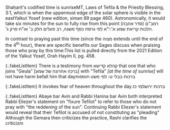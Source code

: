 Shaḥarit's codified time is sunrise<span class="footnote">MT, Laws of Tefila & the Priestly Blessing, 3:1</span>, which is when the uppermost edge of the solar sphere is visible in the east<span class="footnote">Yalkut Yosef (new edition, siman 89 page 460)</span>. Astronomically, it would take six minutes for the sun to fully rise from this point <span class="footnote"><span style="unicode-bidi: plaintext;">רמב"ם (סדר אהבה) הלכות קריאת שמע א':י"א לפי גרסת כסף משנה, רב פעלים חלק ב' או"ח פרק ג'</span></span>.

In contrast to praying past this time (since the מצוה extends until the end of the 4<sup>th</sup> hour), there are specific benefits our Sages discuss when praising those who pray by this time:<span class="footnote">This list is pulled directly from the 2021 Edition of the Yalkut Yosef, Orah Hayim II, pg. 458.</span>

{:.fakeListItem}
There is a testimony from קהלא קדישא that one that who joins "Geula" [ברכה אחרונה של שמע] with "Tefila" _[at the time of sunrise]_ will not have harm befall him that day<span class="footnote">ברכות בבלי ט: לפי פשט תוספות</span>

{:.fakeListItem}
It invokes fear of heaven throughout the day<span class="footnote"><span style="unicode-bidi: plaintext;">ברכות ירושלמי כז.</span></span>

{:.fakeListItem}
Abaye bar Avin and Rabbi Ḥanina bar Avin both interpreted Rabbi Eliezer's statement on "fixure Tefilot" to refer to those who do not pray with "the reddening of the sun". Continuing Rabbi Eliezer's statement would reveal that their Tefilot is accused of not constituting as "pleading"<br>
Although the Gemara then criticizes the practice, Rashi clarifies the criticizm